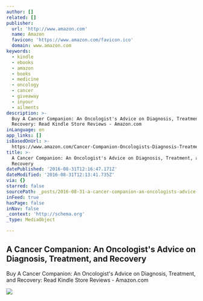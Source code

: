 ```yaml
---
author: []
related: []
publisher:
  url: 'http://www.amazon.com'
  name: Amazon
  favicon: 'https://www.amazon.com/favicon.ico'
  domain: www.amazon.com
keywords:
  - kindle
  - ebooks
  - amazon
  - books
  - medicine
  - oncology
  - cancer
  - giveaway
  - inyour
  - ailments
description: >-
  Buy A Cancer Companion: An Oncologist's Advice on Diagnosis, Treatment, and
  Recovery: Read Kindle Store Reviews - Amazon.com
inLanguage: en
app_links: []
isBasedOnUrl: >-
  https://www.amazon.com/Cancer-Companion-Oncologists-Diagnosis-Treatment-ebook/dp/B012S7101U/ref=mt_kindle?_encoding=UTF8&me=#nav-subnav
title: >-
  A Cancer Companion: An Oncologist's Advice on Diagnosis, Treatment, and
  Recovery
datePublished: '2016-08-31T12:16:47.171Z'
dateModified: '2016-08-31T12:13:41.735Z'
via: {}
starred: false
sourcePath: _posts/2016-08-31-a-cancer-companion-an-oncologists-advice-on-diagnosis-tre.md
inFeed: true
hasPage: false
inNav: false
_context: 'http://schema.org'
_type: MediaObject

---
```

<article style=""><h1>A Cancer Companion: An Oncologist's Advice on Diagnosis, Treatment, and Recovery</h1><p>Buy A Cancer Companion: An Oncologist's Advice on Diagnosis, Treatment, and Recovery: Read Kindle Store Reviews - Amazon.com</p><img src="http://ecx.images-amazon.com/images/I/41QIwvnjCYL.jpg" /></article>